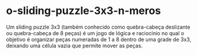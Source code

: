 # o-sliding-puzzle-3x3-n-meros
Um sliding puzzle 3x3 (também conhecido como quebra-cabeça deslizante ou quebra-cabeça de 8 peças) é um jogo de lógica e raciocínio no qual o objetivo é organizar peças numeradas de 1 a 8 dentro de uma grade de 3x3, deixando uma célula vazia que permite mover as peças.
